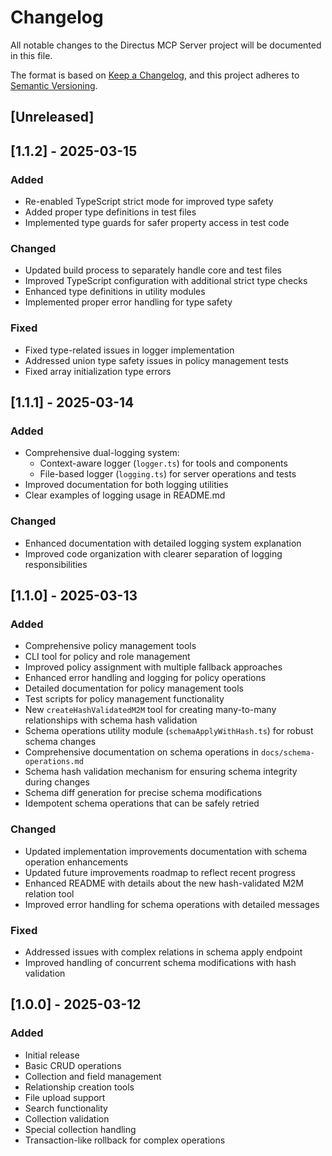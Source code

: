 # Changelog

All notable changes to the Directus MCP Server project will be documented in this file.

The format is based on [Keep a Changelog](https://keepachangelog.com/en/1.0.0/),
and this project adheres to [Semantic Versioning](https://semver.org/spec/v2.0.0.html).

## [Unreleased]

## [1.1.2] - 2025-03-15

### Added
- Re-enabled TypeScript strict mode for improved type safety
- Added proper type definitions in test files
- Implemented type guards for safer property access in test code

### Changed
- Updated build process to separately handle core and test files
- Improved TypeScript configuration with additional strict type checks
- Enhanced type definitions in utility modules
- Implemented proper error handling for type safety

### Fixed
- Fixed type-related issues in logger implementation
- Addressed union type safety issues in policy management tests
- Fixed array initialization type errors

## [1.1.1] - 2025-03-14

### Added
- Comprehensive dual-logging system:
  - Context-aware logger (`logger.ts`) for tools and components
  - File-based logger (`logging.ts`) for server operations and tests
- Improved documentation for both logging utilities
- Clear examples of logging usage in README.md

### Changed
- Enhanced documentation with detailed logging system explanation
- Improved code organization with clearer separation of logging responsibilities

## [1.1.0] - 2025-03-13

### Added
- Comprehensive policy management tools
- CLI tool for policy and role management
- Improved policy assignment with multiple fallback approaches
- Enhanced error handling and logging for policy operations
- Detailed documentation for policy management tools
- Test scripts for policy management functionality
- New `createHashValidatedM2M` tool for creating many-to-many relationships with schema hash validation
- Schema operations utility module (`schemaApplyWithHash.ts`) for robust schema changes
- Comprehensive documentation on schema operations in `docs/schema-operations.md`
- Schema hash validation mechanism for ensuring schema integrity during changes
- Schema diff generation for precise schema modifications
- Idempotent schema operations that can be safely retried

### Changed
- Updated implementation improvements documentation with schema operation enhancements
- Updated future improvements roadmap to reflect recent progress
- Enhanced README with details about the new hash-validated M2M relation tool
- Improved error handling for schema operations with detailed messages

### Fixed
- Addressed issues with complex relations in schema apply endpoint
- Improved handling of concurrent schema modifications with hash validation

## [1.0.0] - 2025-03-12

### Added
- Initial release
- Basic CRUD operations
- Collection and field management
- Relationship creation tools
- File upload support
- Search functionality
- Collection validation
- Special collection handling
- Transaction-like rollback for complex operations 